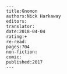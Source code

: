 
    ---
    title:Gnomon
    authors:Nick Harkaway
    editors:
    translator:
    date:2018-04-04
    rating:+
    re-read:
    pages:704
    non-fiction:
    comic:
    published:2017
    ---

    